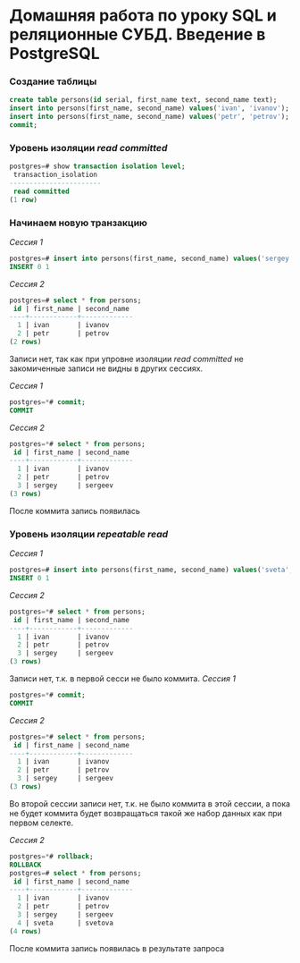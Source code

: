 # Домашняя работа по уроку SQL и реляционные СУБД. Введение в PostgreSQL 

### Создание таблицы
```sql
create table persons(id serial, first_name text, second_name text);
insert into persons(first_name, second_name) values('ivan', 'ivanov');
insert into persons(first_name, second_name) values('petr', 'petrov');
commit;
```
### Уровень изоляции *read committed*
```sql
postgres=# show transaction isolation level;
 transaction_isolation
-----------------------
 read committed
(1 row)
```
### Начинаем новую транзакцию 
*Сессия 1*
```sql
postgres=# insert into persons(first_name, second_name) values('sergey', 'sergeev');
INSERT 0 1
```
*Сессия 2*
```sql
postgres=# select * from persons;
 id | first_name | second_name
----+------------+-------------
  1 | ivan       | ivanov
  2 | petr       | petrov
(2 rows)
```
Записи нет, так как при упровне изоляции *read committed* не закомиченные записи не видны в других сессиях.

*Сессия 1*
```sql
postgres=*# commit;
COMMIT
```
*Сессия 2*
```sql
postgres=*# select * from persons;
 id | first_name | second_name
----+------------+-------------
  1 | ivan       | ivanov
  2 | petr       | petrov
  3 | sergey     | sergeev
(3 rows)
```
После коммита запись появилась

### Уровень изоляции *repeatable read*
*Сессия 1*
```sql
postgres=# insert into persons(first_name, second_name) values('sveta', 'svetova');
INSERT 0 1
```
*Сессия 2*
```sql
postgres=*# select * from persons;
 id | first_name | second_name
----+------------+-------------
  1 | ivan       | ivanov
  2 | petr       | petrov
  3 | sergey     | sergeev
(3 rows)
```
Записи нет, т.к. в первой сесси не было коммита.
*Сессия 1*
```sql
postgres=*# commit;
COMMIT
```
*Сессия 2*
```sql
postgres=*# select * from persons;
 id | first_name | second_name
----+------------+-------------
  1 | ivan       | ivanov
  2 | petr       | petrov
  3 | sergey     | sergeev
(3 rows)
```
Во второй сессии записи нет, т.к. не было коммита в этой сессии, а пока не будет коммита будет возвращаться такой же набор данных как при первом селекте.

*Сессия 2*
```sql
postgres=*# rollback;
ROLLBACK
postgres=# select * from persons;
 id | first_name | second_name
----+------------+-------------
  1 | ivan       | ivanov
  2 | petr       | petrov
  3 | sergey     | sergeev
  4 | sveta      | svetova
(4 rows)
```
После коммита запись появилась в результате запроса

